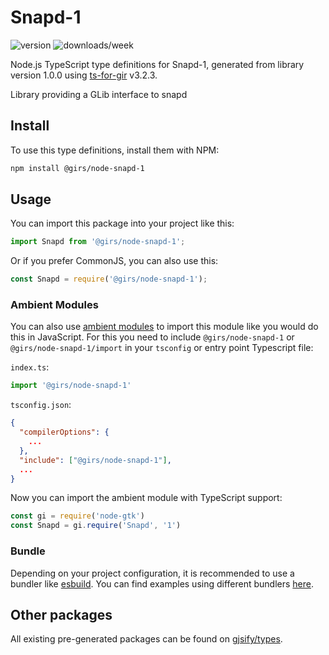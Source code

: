 
# Snapd-1

![version](https://img.shields.io/npm/v/@girs/node-snapd-1)
![downloads/week](https://img.shields.io/npm/dw/@girs/node-snapd-1)


Node.js TypeScript type definitions for Snapd-1, generated from library version 1.0.0 using [ts-for-gir](https://github.com/gjsify/ts-for-gir) v3.2.3.

Library providing a GLib interface to snapd

## Install

To use this type definitions, install them with NPM:
```bash
npm install @girs/node-snapd-1
```

## Usage

You can import this package into your project like this:
```ts
import Snapd from '@girs/node-snapd-1';
```

Or if you prefer CommonJS, you can also use this:
```ts
const Snapd = require('@girs/node-snapd-1');
```

### Ambient Modules

You can also use [ambient modules](https://github.com/gjsify/ts-for-gir/tree/main/packages/cli#ambient-modules) to import this module like you would do this in JavaScript.
For this you need to include `@girs/node-snapd-1` or `@girs/node-snapd-1/import` in your `tsconfig` or entry point Typescript file:

`index.ts`:
```ts
import '@girs/node-snapd-1'
```

`tsconfig.json`:
```json
{
  "compilerOptions": {
    ...
  },
  "include": ["@girs/node-snapd-1"],
  ...
}
```

Now you can import the ambient module with TypeScript support: 

```ts
const gi = require('node-gtk')
const Snapd = gi.require('Snapd', '1')
```


### Bundle

Depending on your project configuration, it is recommended to use a bundler like [esbuild](https://esbuild.github.io/). You can find examples using different bundlers [here](https://github.com/gjsify/ts-for-gir/tree/main/examples).

## Other packages

All existing pre-generated packages can be found on [gjsify/types](https://github.com/gjsify/types).

